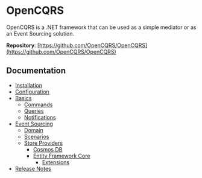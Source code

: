 # OpenCQRS

OpenCQRS is a .NET framework that can be used as a simple mediator or as an Event Sourcing solution.

**Repository**: [https://github.com/OpenCQRS/OpenCQRS](https://github.com/OpenCQRS/OpenCQRS)

## Documentation

- [Installation](Installation)
- [Configuration](Configuration)
- [Basics](Basics)
   - [Commands](Commands)
   - [Queries](Queries)
   - [Notifications](Notifications)
- [Event Sourcing](Event-Sourcing)
  - [Domain](Domain)
  - [Scenarios](Event-Sourcing-Scenarios)
  - [Store Providers](Store-Providers)
    - [Cosmos DB](Cosmos)
    - [Entity Framework Core](Entity-Framework-Core)
      - [Extensions](Entity-Framework-Core-Extensions)
- [Release Notes](Release-Notes)
